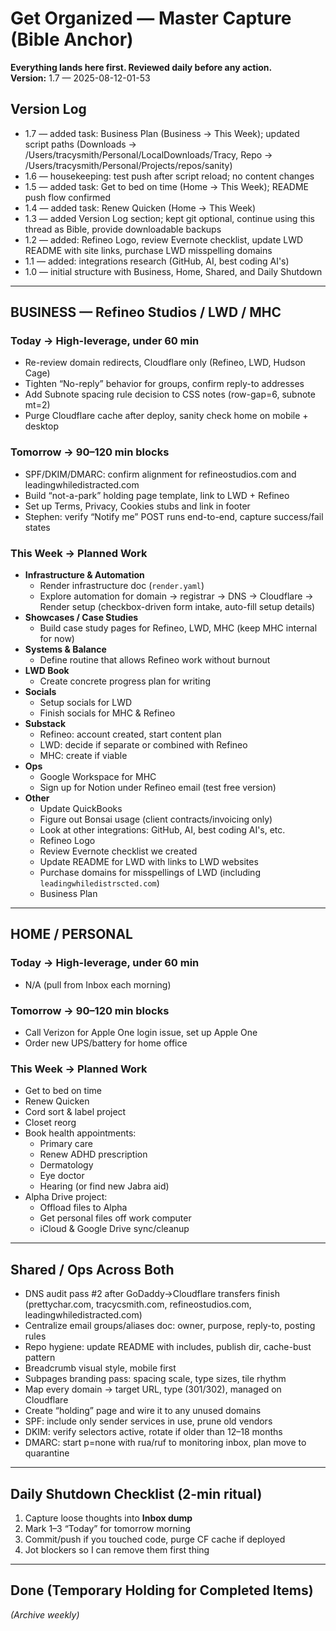 # Get Organized — Master Capture (Bible Anchor)
**Everything lands here first. Reviewed daily before any action.**  
**Version:** 1.7 — 2025-08-12-01-53

## Version Log
- 1.7 — added task: Business Plan (Business → This Week); updated script paths (Downloads → /Users/tracysmith/Personal/LocalDownloads/Tracy, Repo → /Users/tracysmith/Personal/Projects/repos/sanity)
- 1.6 — housekeeping: test push after script reload; no content changes
- 1.5 — added task: Get to bed on time (Home → This Week); README push flow confirmed
- 1.4 — added task: Renew Quicken (Home → This Week)
- 1.3 — added Version Log section; kept git optional, continue using this thread as Bible, provide downloadable backups
- 1.2 — added: Refineo Logo, review Evernote checklist, update LWD README with site links, purchase LWD misspelling domains
- 1.1 — added: integrations research (GitHub, AI, best coding AI's)
- 1.0 — initial structure with Business, Home, Shared, and Daily Shutdown

---

## BUSINESS — Refineo Studios / LWD / MHC

### Today → High-leverage, under 60 min
- Re-review domain redirects, Cloudflare only (Refineo, LWD, Hudson Cage)
- Tighten “No-reply” behavior for groups, confirm reply-to addresses
- Add Subnote spacing rule decision to CSS notes (row-gap=6, subnote mt=2)
- Purge Cloudflare cache after deploy, sanity check home on mobile + desktop

### Tomorrow → 90–120 min blocks
- SPF/DKIM/DMARC: confirm alignment for refineostudios.com and leadingwhiledistracted.com
- Build “not-a-park” holding page template, link to LWD + Refineo
- Set up Terms, Privacy, Cookies stubs and link in footer
- Stephen: verify “Notify me” POST runs end-to-end, capture success/fail states

### This Week → Planned Work
- **Infrastructure & Automation**
  - Render infrastructure doc (`render.yaml`)
  - Explore automation for domain → registrar → DNS → Cloudflare → Render setup (checkbox-driven form intake, auto-fill setup details)
- **Showcases / Case Studies**
  - Build case study pages for Refineo, LWD, MHC (keep MHC internal for now)
- **Systems & Balance**
  - Define routine that allows Refineo work without burnout
- **LWD Book**
  - Create concrete progress plan for writing
- **Socials**
  - Setup socials for LWD  
  - Finish socials for MHC & Refineo
- **Substack**
  - Refineo: account created, start content plan  
  - LWD: decide if separate or combined with Refineo  
  - MHC: create if viable
- **Ops**
  - Google Workspace for MHC
  - Sign up for Notion under Refineo email (test free version)
- **Other**
  - Update QuickBooks  
  - Figure out Bonsai usage (client contracts/invoicing only)
  - Look at other integrations: GitHub, AI, best coding AI's, etc.
  - Refineo Logo
  - Review Evernote checklist we created
  - Update README for LWD with links to LWD websites
  - Purchase domains for misspellings of LWD (including `leadingwhiledistrscted.com`)
  - Business Plan

---

## HOME / PERSONAL

### Today → High-leverage, under 60 min
- N/A (pull from Inbox each morning)

### Tomorrow → 90–120 min blocks
- Call Verizon for Apple One login issue, set up Apple One
- Order new UPS/battery for home office

### This Week → Planned Work
- Get to bed on time
- Renew Quicken
- Cord sort & label project
- Closet reorg
- Book health appointments:
  - Primary care
  - Renew ADHD prescription
  - Dermatology
  - Eye doctor
  - Hearing (or find new Jabra aid)
- Alpha Drive project:
  - Offload files to Alpha  
  - Get personal files off work computer  
  - iCloud & Google Drive sync/cleanup

---

## Shared / Ops Across Both
- DNS audit pass #2 after GoDaddy→Cloudflare transfers finish  
  (prettychar.com, tracycsmith.com, refineostudios.com, leadingwhiledistracted.com)
- Centralize email groups/aliases doc: owner, purpose, reply-to, posting rules
- Repo hygiene: update README with includes, publish dir, cache-bust pattern
- Breadcrumb visual style, mobile first
- Subpages branding pass: spacing scale, type sizes, tile rhythm
- Map every domain → target URL, type (301/302), managed on Cloudflare
- Create “holding” page and wire it to any unused domains
- SPF: include only sender services in use, prune old vendors
- DKIM: verify selectors active, rotate if older than 12–18 months
- DMARC: start p=none with rua/ruf to monitoring inbox, plan move to quarantine

---

## Daily Shutdown Checklist (2-min ritual)
1. Capture loose thoughts into **Inbox dump**
2. Mark 1–3 “Today” for tomorrow morning
3. Commit/push if you touched code, purge CF cache if deployed
4. Jot blockers so I can remove them first thing

---

## Done (Temporary Holding for Completed Items)
_(Archive weekly)_

